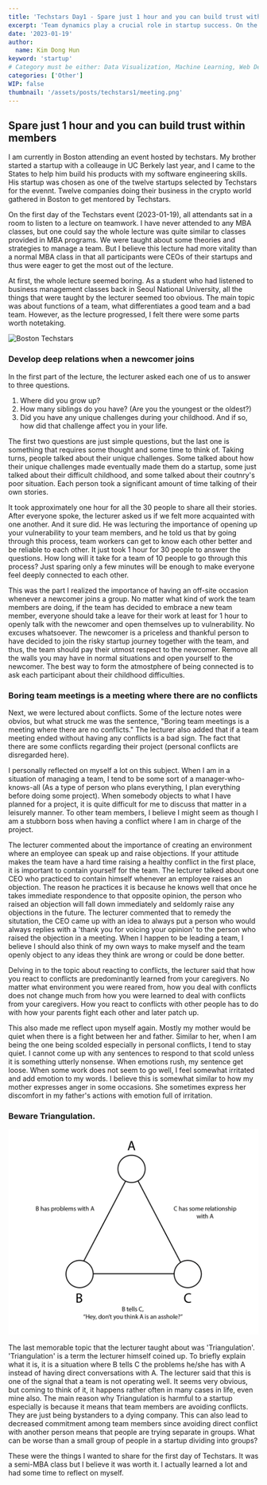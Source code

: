```yaml
---
title: 'Techstars Day1 - Spare just 1 hour and you can build trust within members'
excerpt: 'Team dynamics play a crucial role in startup success. On the first day at Techstars, I learned about building trust through vulnerability, encouraging healthy conflicts, and avoiding harmful triangulation within teams.'
date: '2023-01-19'
author:
  name: Kim Dong Hun
keyword: 'startup'
# Category must be either: Data Visualization, Machine Learning, Web Development, Product Design, Computer Graphics, Other
categories: ['Other']
WIP: false
thumbnail: '/assets/posts/techstars1/meeting.png'
---
```


## Spare just 1 hour and you can build trust within members

I am currently in Boston attending an event hosted by techstars. My brother started a startup with a colleauge in UC Berkely last year, and I came to the States to help him build his products with my software engineering skills. His startup was chosen as one of the twelve startups selected by Techstars for the evennt. Twelve companies doing their business in the crypto world gathered in Boston to get mentored by Techstars.

On the first day of the Techstars event (2023-01-19), all attendants sat in a room to listen to a lecture on teamwork. I have never attended to any MBA classes, but one could say the whole lecture was quite similar to classes provided in MBA programs. We were taught about some theories and strategies to manage a team. But I believe this lecture had more vitality than a normal MBA class in that all participants were CEOs of their startups and thus were eager to get the most out of the lecture.

At first, the whole lecture seemed boring. As a student who had listened to business management classes back in Seoul National University, all the things that were taught by the lecturer seemed too obvious. The main topic was about functions of a team, what differentiates a good team and a bad team. However, as the lecture progressed, I felt there were some parts worth notetaking.

![Boston Techstars](/assets/posts/techstars1/meeting.png)

### Develop deep relations when a newcomer joins

In the first part of the lecture, the lecturer asked each one of us to answer to three questions.

1. Where did you grow up?
2. How many siblings do you have? (Are you the youngest or the oldest?)
3. Did you have any unique challenges during your childhood. And if so, how did that challenge affect you in your life.

The first two questions are just simple questions, but the last one is something that requires some thought and some time to think of. Taking turns, people talked about their unique challenges. Some talked about how their unique challenges made eventually made them do a startup, some just talked about their difficult childhood, and some talked about their coutnry's poor situation. Each person took a significant amount of time talking of their own stories.

It took approximately one hour for all the 30 people to share all their stories. After everyone spoke, the lecturer asked us if we felt more acquainted with one another. And it sure did. He was lecturing the importance of opening up your vulnerability to your team members, and he told us that by going through this process, team workers can get to know each other better and be reliable to each other. It just took 1 hour for 30 people to answer the questions. How long will it take for a team of 10 people to go through this process? Just sparing only a few minutes will be enough to make everyone feel deeply connected to each other.

This was the part I realized the importance of having an off-site occasion whenever a newcomer joins a group. No matter what kind of work the team members are doing, if the team has decided to embrace a new team member, everyone should take a leave for their work at least for 1 hour to openly talk with the newcomer and open themselves up to vulnerability. No excuses whatsoever. The newcomer is a priceless and thankful person to have decided to join the risky startup journey together with the team, and thus, the team should pay their utmost respect to the newcomer. Remove all the walls you may have in normal situations and open yourself to the newcomer. The best way to form the atmostphere of being connected is to ask each participant about their childhood difficulties.

### Boring team meetings is a meeting where there are no conflicts

Next, we were lectured about conflicts. Some of the lecture notes were obvios, but what struck me was the sentence, "Boring team meetings is a meeting where there are no conflicts." The lecturer also added that if a team meeting ended without having any conflicts is a bad sign. The fact that there are some conflicts regarding their project (personal conflicts are disregarded here).

I personally reflected on myself a lot on this subject. When I am in a situation of managing a team, I tend to be some sort of a manager-who-knows-all (As a type of person who plans everything, I plan everything before doing some project). When somebody objects to what I have planned for a project, it is quite difficult for me to discuss that matter in a leisurely manner. To other team members, I believe I might seem as though I am a stubborn boss when having a conflict where I am in charge of the project.

The lecturer commented about the importance of creating an environment where an employee can speak up and raise objections. If your attitude makes the team have a hard time raising a healthy conflict in the first place, it is important to contain yourself for the team. The lecturer talked about one CEO who practiced to contain himself whenever an employee raises an objection. The reason he practices it is because he knows well that once he takes immediate respondence to that opposite opinion, the person who raised an objection will fall down immediately and seldomly raise any objections in the future. The lecturer commented that to remedy the situtation, the CEO came up with an idea to always put a person who would always replies with a 'thank you for voicing your opinion' to the person who raised the objection in a meeting. When I happen to be leading a team, I believe I should also think of my own ways to make myself and the team openly object to any ideas they think are wrong or could be done better.

Delving in to the topic about reacting to conflicts, the lecturer said that how you react to conflicts are predominantly learned from your caregivers. No matter what environment you were reared from, how you deal with conflicts does not change much from how you were learned to deal with conflicts from your caregivers. How you react to conflicts with other people has to do with how your parents fight each other and later patch up.

This also made me reflect upon myself again. Mostly my mother would be quiet when there is a fight between her and father. Similar to her, when I am being the one being scolded especially in personal conflicts, I tend to stay quiet. I cannot come up with any sentences to respond to that scold unless it is something utterly nonsense. When emotions rush, my sentence get loose. When some work does not seem to go well, I feel somewhat irritated and add emotion to my words. I believe this is somewhat similar to how my mother expresses anger in some occasions. She sometimes express her discomfort in my father's actions with emotion full of irritation.

### Beware Triangulation.

![Triangulation](/assets/posts/techstars1/triangulation.png)

The last memorable topic that the lecturer taught about was 'Triangulation'. 'Triangulation' is a term the lecturer himself coined up. To briefly explain what it is, it is a situation where B tells C the problems he/she has with A instead of having direct conversations with A. The lecturer said that this is one of the signal that a team is not operating well. It seems very obvious, but coming to think of it, it happens rather often in many cases in life, even mine also. The main reason why Triangulation is harmful to a startup especially is because it means that team members are avoiding conflicts. They are just being bystanders to a dying company. This can also lead to decreased commitment among team members since avoiding direct conflict with another person means that people are trying separate in groups. What can be worse than a small group of people in a startup dividing into groups?

These were the things I wanted to share for the first day of Techstars. It was a semi-MBA class but I believe it was worth it. I actually learned a lot and had some time to reflect on myself.

